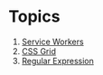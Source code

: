 Topics
=========

1. [Service Workers](./service-workers)
2. [CSS Grid](./css-grid)
3. [Regular Expression](./regular-expressions)
